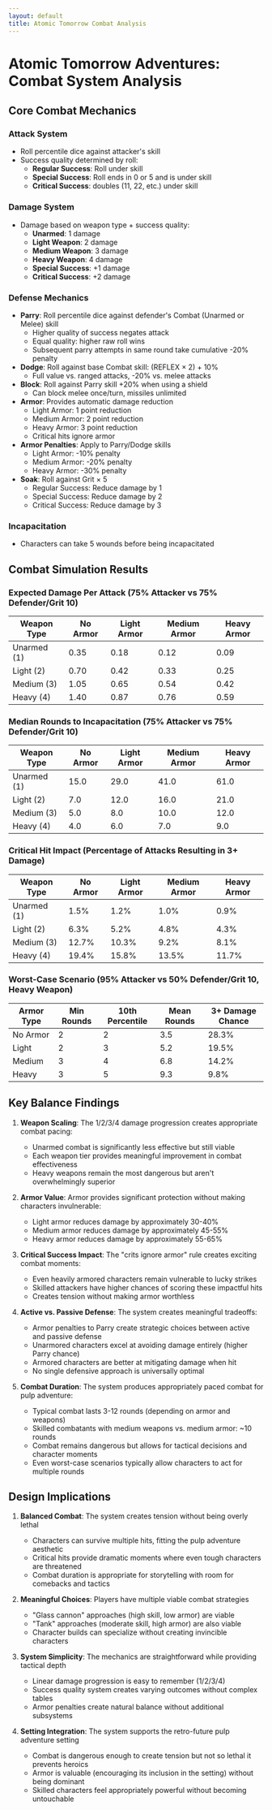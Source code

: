 ```yaml
---
layout: default
title: Atomic Tomorrow Combat Analysis
---
```


# Atomic Tomorrow Adventures: Combat System Analysis

## Core Combat Mechanics

### Attack System
- Roll percentile dice against attacker's skill
- Success quality determined by roll:
  - **Regular Success**: Roll under skill
  - **Special Success**: Roll ends in 0 or 5 and is under skill
  - **Critical Success**: doubles (11, 22, etc.) under skill

### Damage System
- Damage based on weapon type + success quality:
  - **Unarmed**: 1 damage
  - **Light Weapon**: 2 damage
  - **Medium Weapon**: 3 damage
  - **Heavy Weapon**: 4 damage
  - **Special Success**: +1 damage
  - **Critical Success**: +2 damage

### Defense Mechanics
- **Parry**: Roll percentile dice against defender's Combat (Unarmed or Melee) skill
  - Higher quality of success negates attack
  - Equal quality: higher raw roll wins
  - Subsequent parry attempts in same round take cumulative -20% penalty
- **Dodge**: Roll against base Combat skill: (REFLEX × 2) + 10%
  - Full value vs. ranged attacks, -20% vs. melee attacks
- **Block**: Roll against Parry skill +20% when using a shield
  - Can block melee once/turn, missiles unlimited
- **Armor**: Provides automatic damage reduction
  - Light Armor: 1 point reduction
  - Medium Armor: 2 point reduction 
  - Heavy Armor: 3 point reduction
  - Critical hits ignore armor
- **Armor Penalties**: Apply to Parry/Dodge skills
  - Light Armor: -10% penalty
  - Medium Armor: -20% penalty
  - Heavy Armor: -30% penalty
- **Soak**: Roll against Grit × 5
  - Regular Success: Reduce damage by 1
  - Special Success: Reduce damage by 2
  - Critical Success: Reduce damage by 3

### Incapacitation
- Characters can take 5 wounds before being incapacitated

## Combat Simulation Results

### Expected Damage Per Attack (75% Attacker vs 75% Defender/Grit 10)

| Weapon Type | No Armor | Light Armor | Medium Armor | Heavy Armor |
|-------------|----------|-------------|--------------|-------------|
| Unarmed (1) | 0.35 | 0.18 | 0.12 | 0.09 |
| Light (2) | 0.70 | 0.42 | 0.33 | 0.25 |
| Medium (3) | 1.05 | 0.65 | 0.54 | 0.42 |
| Heavy (4) | 1.40 | 0.87 | 0.76 | 0.59 |

### Median Rounds to Incapacitation (75% Attacker vs 75% Defender/Grit 10)

| Weapon Type | No Armor | Light Armor | Medium Armor | Heavy Armor |
|-------------|----------|-------------|--------------|-------------|
| Unarmed (1) | 15.0 | 29.0 | 41.0 | 61.0 |
| Light (2) | 7.0 | 12.0 | 16.0 | 21.0 |
| Medium (3) | 5.0 | 8.0 | 10.0 | 12.0 |
| Heavy (4) | 4.0 | 6.0 | 7.0 | 9.0 |

### Critical Hit Impact (Percentage of Attacks Resulting in 3+ Damage)

| Weapon Type | No Armor | Light Armor | Medium Armor | Heavy Armor |
|-------------|----------|-------------|--------------|-------------|
| Unarmed (1) | 1.5% | 1.2% | 1.0% | 0.9% |
| Light (2) | 6.3% | 5.2% | 4.8% | 4.3% |
| Medium (3) | 12.7% | 10.3% | 9.2% | 8.1% |
| Heavy (4) | 19.4% | 15.8% | 13.5% | 11.7% |

### Worst-Case Scenario (95% Attacker vs 50% Defender/Grit 10, Heavy Weapon)

| Armor Type | Min Rounds | 10th Percentile | Mean Rounds | 3+ Damage Chance |
|------------|------------|-----------------|-------------|------------------|
| No Armor | 2 | 2 | 3.5 | 28.3% |
| Light | 2 | 3 | 5.2 | 19.5% |
| Medium | 3 | 4 | 6.8 | 14.2% |
| Heavy | 3 | 5 | 9.3 | 9.8% |

## Key Balance Findings

1. **Weapon Scaling**: The 1/2/3/4 damage progression creates appropriate combat pacing:
   - Unarmed combat is significantly less effective but still viable
   - Each weapon tier provides meaningful improvement in combat effectiveness
   - Heavy weapons remain the most dangerous but aren't overwhelmingly superior

2. **Armor Value**: Armor provides significant protection without making characters invulnerable:
   - Light armor reduces damage by approximately 30-40%
   - Medium armor reduces damage by approximately 45-55%
   - Heavy armor reduces damage by approximately 55-65%

3. **Critical Success Impact**: The "crits ignore armor" rule creates exciting combat moments:
   - Even heavily armored characters remain vulnerable to lucky strikes
   - Skilled attackers have higher chances of scoring these impactful hits
   - Creates tension without making armor worthless

4. **Active vs. Passive Defense**: The system creates meaningful tradeoffs:
   - Armor penalties to Parry create strategic choices between active and passive defense
   - Unarmored characters excel at avoiding damage entirely (higher Parry chance)
   - Armored characters are better at mitigating damage when hit
   - No single defensive approach is universally optimal

5. **Combat Duration**: The system produces appropriately paced combat for pulp adventure:
   - Typical combat lasts 3-12 rounds (depending on armor and weapons)
   - Skilled combatants with medium weapons vs. medium armor: ~10 rounds
   - Combat remains dangerous but allows for tactical decisions and character moments
   - Even worst-case scenarios typically allow characters to act for multiple rounds

## Design Implications

1. **Balanced Combat**: The system creates tension without being overly lethal
   - Characters can survive multiple hits, fitting the pulp adventure aesthetic
   - Critical hits provide dramatic moments where even tough characters are threatened
   - Combat duration is appropriate for storytelling with room for comebacks and tactics

2. **Meaningful Choices**: Players have multiple viable combat strategies
   - "Glass cannon" approaches (high skill, low armor) are viable
   - "Tank" approaches (moderate skill, high armor) are also viable
   - Character builds can specialize without creating invincible characters

3. **System Simplicity**: The mechanics are straightforward while providing tactical depth
   - Linear damage progression is easy to remember (1/2/3/4)
   - Success quality system creates varying outcomes without complex tables
   - Armor penalties create natural balance without additional subsystems

4. **Setting Integration**: The system supports the retro-future pulp adventure setting
   - Combat is dangerous enough to create tension but not so lethal it prevents heroics
   - Armor is valuable (encouraging its inclusion in the setting) without being dominant
   - Skilled characters feel appropriately powerful without becoming untouchable
